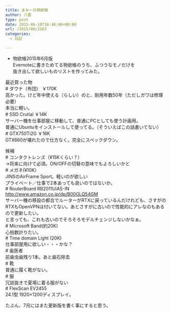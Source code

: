 ```yaml
---
title: まおーの物欲帳
author: 八雲
type: post
date: 2015-06-10T16:48:00+00:00
url: /2015/06/2163
categories:
  - 日記

---
```

* 物欲帳2015年6月版  
Evernoteに書きためてる物欲帳のうち、ふつうなモノだけを  
抜き出して欲しいものリストを作ってみた。

最近買った物  
\# ダウナ（布団） ￥170K  
高かった。けど年中使える（らしい）のと、耐用年数50年（ただしガワは修理必要）  
本当に軽い。  
\# SSD Crutial ￥14K  
サーバー機を仕事部屋に移動して、普通にPCとしても使う計画用。  
普通にUbuntuをインストールして使ってる。（そういえばこの話書いてない）  
\# GTX750Ti2G ￥16K  
GTX660が壊れたので仕方なく。完全にスペックダウン。

候補  
\# コンタクトレンズ（¥15Kくらい？）  
→将来に向けて必須。ON/OFFの切替の意味でもよろしいかと  
\# メガネ(¥10K）  
JINSのAirFrame Sport。軽いのが欲しい  
プライベート／仕事で2本あっても良いのではないか。  
\# RouterBoard RB2011UiAS-IN  
http://www.amazon.co.jp/dp/B00GLQ54GM  
サーバー機の移設の都合でルーターがRTXに戻っているんだけれども、さすがの  
RTXもOpenVPNは付いてない。あとさすがに古いので性能的にアレなのもあるので更新したい。  
と言っても、これも古いのでそろそろモデルチェンジしないかなぁ。  
\# Microsoft Band(約20K)  
心拍数計りたい。  
\# Time domain Light (20K)  
仕事部屋用に欲しい・・・かな？  
\# 歯医者  
前歯虫歯残り1本。あと歯石除去  
\# 靴  
普通に履く靴がない。  
\# 服  
冗談抜きで夏場に着る服がない  
\# FlexScan EV2455  
24.1型 1920&#215;1200ディスプレイ。

たぶん、7月にはまた更新版を書く事にすると思う。